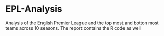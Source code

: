 # EPL-Analysis

Analysis of the English Premier League and the top most and botton most teams across 10 seasons.
The report contains the R code as well
